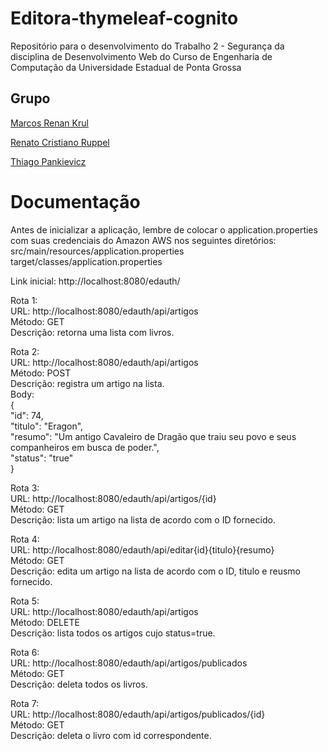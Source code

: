 # Editora-thymeleaf-cognito
Repositório para o desenvolvimento do Trabalho 2 - Segurança da disciplina de Desenvolvimento Web do Curso de Engenharia de Computação da Universidade Estadual de Ponta Grossa


## Grupo

[Marcos Renan Krul](https://github.com/MarcosKrul)

[Renato Cristiano Ruppel](https://github.com/HERuppel)

[Thiago Pankievicz](https://github.com/YounGTeX)

# Documentação

Antes de inicializar a aplicação, lembre de colocar o application.properties com suas credenciais do Amazon AWS nos seguintes diretórios:  
src/main/resources/application.properties  
target/classes/application.properties  

Link inicial: http://localhost:8080/edauth/

Rota 1:  
URL: http://localhost:8080/edauth/api/artigos  
Método: GET  
Descrição: retorna uma lista com livros.  

Rota 2:  
URL: http://localhost:8080/edauth/api/artigos  
Método: POST  
Descrição: registra um artigo na lista.  
Body:  
{  
  "id": 74,  
  "titulo": "Eragon",  
  "resumo": "Um antigo Cavaleiro de Dragão que traiu seu povo e seus companheiros em busca de poder.",  
  "status": "true"  
}  
  
Rota 3:  
URL: http://localhost:8080/edauth/api/artigos/{id}  
Método: GET  
Descrição: lista um artigo na lista de acordo com o ID fornecido.  

Rota 4:  
URL: http://localhost:8080/edauth/api/editar{id}{titulo}{resumo}  
Método: GET  
Descrição: edita um artigo na lista de acordo com o ID, titulo e reusmo fornecido.  

Rota 5:  
URL: http://localhost:8080/edauth/api/artigos  
Método: DELETE  
Descrição: lista todos os artigos cujo status=true.  
  
Rota 6:  
URL: http://localhost:8080/edauth/api/artigos/publicados  
Método: GET  
Descrição: deleta todos os livros.  
  
Rota 7:  
URL: http://localhost:8080/edauth/api/artigos/publicados/{id}  
Método: GET  
Descrição: deleta o livro com id correspondente.  
